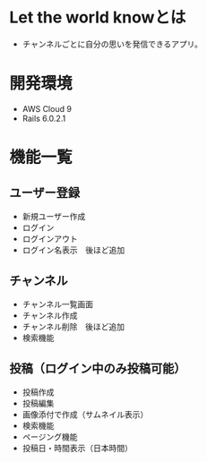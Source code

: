 # Let the world knowとは
 - チャンネルごとに自分の思いを発信できるアプリ。
# 開発環境
 - AWS Cloud 9
 - Rails 6.0.2.1
# 機能一覧
## ユーザー登録
- 新規ユーザー作成
- ログイン　
- ログインアウト
- ログイン名表示　後ほど追加
## チャンネル
- チャンネル一覧画面
- チャンネル作成　
- チャンネル削除　後ほど追加
- 検索機能
## 投稿（ログイン中のみ投稿可能）
- 投稿作成
- 投稿編集
- 画像添付で作成（サムネイル表示）
- 検索機能
- ページング機能
- 投稿日・時間表示（日本時間）



　　　

　　　
　　　　

　　　　

